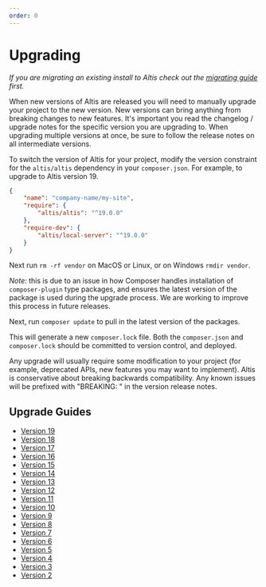 ```yaml
---
order: 0
---
```


# Upgrading

_If you are migrating an existing install to Altis check out the [migrating guide](../migrating/) first._

When new versions of Altis are released you will need to manually upgrade your project to the new version. New versions
can bring anything from breaking changes to new features. It's important you read the changelog / upgrade notes for the
specific version you are upgrading to. When upgrading multiple versions at once, be sure to follow the release notes on
all intermediate versions.

To switch the version of Altis for your project, modify the version constraint for the `altis/altis` dependency in
your `composer.json`. For example, to upgrade to Altis version 19.

```json
{
	"name": "company-name/my-site",
	"require": {
		"altis/altis": "^19.0.0"
	},
	"require-dev": {
		"altis/local-server": "^19.0.0"
	}
}
```

Next run `rm -rf vendor` on MacOS or Linux, or on Windows `rmdir vendor`.

*Note:* this is due to an issue in how Composer handles installation of `composer-plugin` type packages, and ensures the
latest version of the package is used during the upgrade process. We are working to improve this process in future
releases.

Next, run `composer update` to pull in the latest version of the packages.

This will generate a new `composer.lock` file. Both the `composer.json` and `composer.lock` should be committed to
version control, and deployed.

Any upgrade will usually require some modification to your project (for example, deprecated APIs, new features you may
want to implement). Altis is conservative about breaking backwards compatibility. Any known issues will be prefixed
with "BREAKING: " in the version release notes.

## Upgrade Guides

- [Version 19](./v19.md)
- [Version 18](./v18.md)
- [Version 17](./v17.md)
- [Version 16](./v16.md)
- [Version 15](./v15.md)
- [Version 14](./v14.md)
- [Version 13](./v13.md)
- [Version 12](./v12.md)
- [Version 11](./v11.md)
- [Version 10](./v10.md)
- [Version 9](./v9.md)
- [Version 8](./v8.md)
- [Version 7](./v7.md)
- [Version 6](./v6.md)
- [Version 5](./v5.md)
- [Version 4](./v4.md)
- [Version 3](./v3.md)
- [Version 2](./v2.md)
